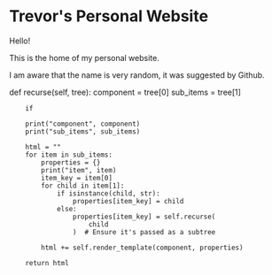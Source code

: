 # Trevor's Personal Website

Hello!

This is the home of my personal website.

I am aware that the name is very random, it was suggested by Github.

def recurse(self, tree):
component = tree[0]
sub_items = tree[1]

        if

        print("component", component)
        print("sub_items", sub_items)

        html = ""
        for item in sub_items:
            properties = {}
            print("item", item)
            item_key = item[0]
            for child in item[1]:
                if isinstance(child, str):
                    properties[item_key] = child
                else:
                    properties[item_key] = self.recurse(
                        child
                    )  # Ensure it's passed as a subtree

            html += self.render_template(component, properties)

        return html
